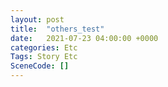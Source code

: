 ```yaml
---
layout: post
title:  "others_test"
date:   2021-07-23 04:00:00 +0000
categories: Etc
Tags: Story Etc
SceneCode: []
---
```


